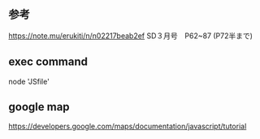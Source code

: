 ## 参考
https://note.mu/erukiti/n/n02217beab2ef
SD３月号　P62~87 (P72半まで)

## exec command
node 'JSfile'

## google map
https://developers.google.com/maps/documentation/javascript/tutorial
